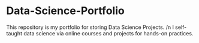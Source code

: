 # Data-Science-Portfolio
This repository is my portfolio for storing Data Science Projects.
/n
I self-taught data science via online courses and projects for hands-on practices. 
